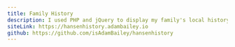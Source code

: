 ```yaml
---
title: Family History
description: I used PHP and jQuery to display my family's local history. It features a full back end dashboard, so historical images and stories can be managed by authenticated users.
siteLink: https://hansenhistory.adambailey.io
github: https://github.com/isAdamBailey/hansenhistory
---
```


